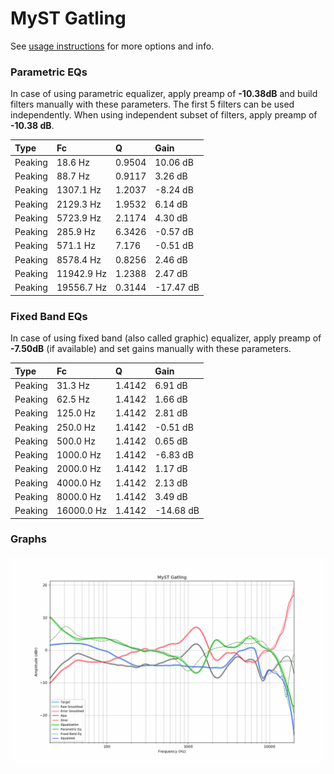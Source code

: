 # MyST Gatling
See [usage instructions](https://github.com/jaakkopasanen/AutoEq#usage) for more options and info.

### Parametric EQs
In case of using parametric equalizer, apply preamp of **-10.38dB** and build filters manually
with these parameters. The first 5 filters can be used independently.
When using independent subset of filters, apply preamp of **-10.38 dB**.

| Type    | Fc         |      Q | Gain      |
|:--------|:-----------|:-------|:----------|
| Peaking | 18.6 Hz    | 0.9504 | 10.06 dB  |
| Peaking | 88.7 Hz    | 0.9117 | 3.26 dB   |
| Peaking | 1307.1 Hz  | 1.2037 | -8.24 dB  |
| Peaking | 2129.3 Hz  | 1.9532 | 6.14 dB   |
| Peaking | 5723.9 Hz  | 2.1174 | 4.30 dB   |
| Peaking | 285.9 Hz   | 6.3426 | -0.57 dB  |
| Peaking | 571.1 Hz   | 7.176  | -0.51 dB  |
| Peaking | 8578.4 Hz  | 0.8256 | 2.46 dB   |
| Peaking | 11942.9 Hz | 1.2388 | 2.47 dB   |
| Peaking | 19556.7 Hz | 0.3144 | -17.47 dB |

### Fixed Band EQs
In case of using fixed band (also called graphic) equalizer, apply preamp of **-7.50dB**
(if available) and set gains manually with these parameters.

| Type    | Fc         |      Q | Gain      |
|:--------|:-----------|:-------|:----------|
| Peaking | 31.3 Hz    | 1.4142 | 6.91 dB   |
| Peaking | 62.5 Hz    | 1.4142 | 1.66 dB   |
| Peaking | 125.0 Hz   | 1.4142 | 2.81 dB   |
| Peaking | 250.0 Hz   | 1.4142 | -0.51 dB  |
| Peaking | 500.0 Hz   | 1.4142 | 0.65 dB   |
| Peaking | 1000.0 Hz  | 1.4142 | -6.83 dB  |
| Peaking | 2000.0 Hz  | 1.4142 | 1.17 dB   |
| Peaking | 4000.0 Hz  | 1.4142 | 2.13 dB   |
| Peaking | 8000.0 Hz  | 1.4142 | 3.49 dB   |
| Peaking | 16000.0 Hz | 1.4142 | -14.68 dB |

### Graphs
![](./MyST%20Gatling.png)